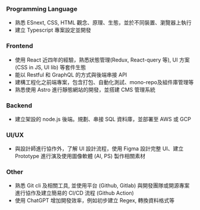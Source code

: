 ### Programming Language

- 熟悉 ESnext, CSS, HTML 觀念、原理、生態，並於不同裝置、瀏覽器上執行
- 建立 Typescript 專案設定並開發

### Frontend

- 使用 React 近四年的經驗，熟悉狀態管理(Redux, React-query 等), UI 方案 (CSS in JS, UI lib) 等套件生態
- 能以 Restful 和 GraphQL 的方式與後端串接 API
- 建構工程化之前端專案，包含打包、自動化測試、mono-repo及組件庫管理等
- 熟悉使用 Astro 進行靜態網站的開發，並搭建 CMS 管理系統

### Backend

- 建立架設的 node.js 後端。規劃、串接 SQL 資料庫，並部署至 AWS 或 GCP

### UI/UX

- 與設計師進行協作外，了解 UI 設計流程，使用 Figma 設計完整 UI、建立 Prototype 進行演及使用圖像軟體 (AI, PS) 製作相關素材

### Other

- 熟悉 Git cli 及相關工具, 並使用平台 (Github, Gitlab) 與開發團隊或開源專案進行協作及建立簡易的 CI/CD 流程 (Github Action)
- 使用 ChatGPT 增加開發效率，例如初步建立 Regex, 轉換資料格式等
